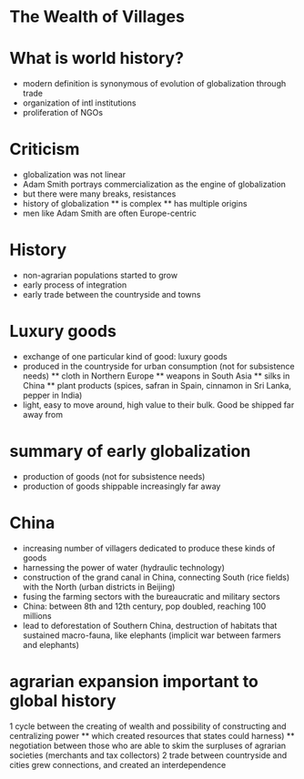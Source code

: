 # The Wealth of Villages

# What is world history?
* modern definition is synonymous of evolution of globalization through trade
* organization of intl institutions
* proliferation of NGOs

# Criticism
* globalization was not linear
* Adam Smith portrays commercialization as the engine of globalization
* but there were many breaks, resistances
* history of globalization
** is complex
** has multiple origins
* men like Adam Smith are often Europe-centric

# History
* non-agrarian populations started to grow
* early process of integration
* early trade between the countryside and towns

# Luxury goods
* exchange of one particular kind of good: luxury goods
* produced in the countryside for urban consumption (not for subsistence needs)
** cloth in Northern Europe
** weapons in South Asia
** silks in China
** plant products (spices, safran in Spain, cinnamon in Sri Lanka, pepper in India)
* light, easy to move around, high value to their bulk. Good be shipped far away from 

# summary of early globalization
* production of goods (not for subsistence needs)
* production of goods shippable increasingly far away

# China
* increasing number of villagers dedicated to produce these kinds of goods
* harnessing the power of water (hydraulic technology)
* construction of the grand canal in China, connecting South (rice fields) with the North (urban districts in Beijing)
* fusing the farming sectors with the bureaucratic and military sectors
* China: between 8th and 12th century, pop doubled, reaching 100 millions
* lead to deforestation of Southern China, destruction of habitats that sustained macro-fauna, like elephants (implicit war between farmers and elephants)

# agrarian expansion important to global history
1 cycle between the creating of wealth and possibility of constructing and centralizing power 
** which created resources that states could harness)
** negotiation between those who are able to skim the surpluses of agrarian societies (merchants and tax collectors)
2 trade between countryside and cities grew connections, and created an interdependence